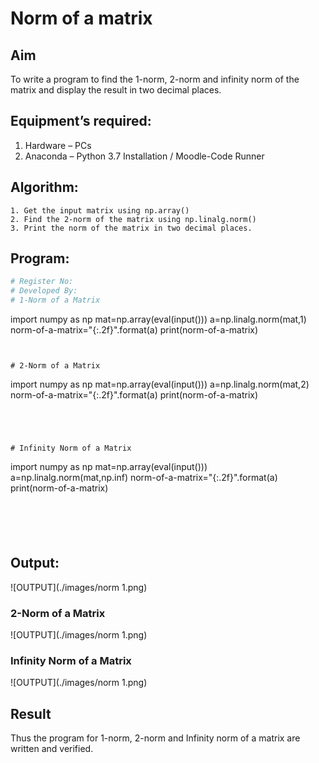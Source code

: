 # Norm of a matrix
## Aim
To write a program to find the 1-norm, 2-norm and infinity norm of the matrix and display the result in two decimal places.
## Equipment’s required:
1.	Hardware – PCs
2.	Anaconda – Python 3.7 Installation / Moodle-Code Runner
## Algorithm:
	1. Get the input matrix using np.array()   
    2. Find the 2-norm of the matrix using np.linalg.norm()
	3. Print the norm of the matrix in two decimal places.
## Program:
```Python
# Register No:
# Developed By:
# 1-Norm of a Matrix
```
import numpy as np
mat=np.array(eval(input()))
a=np.linalg.norm(mat,1)
norm-of-a-matrix="{:.2f}".format(a)
print(norm-of-a-matrix)
```


# 2-Norm of a Matrix
```
import numpy as np
mat=np.array(eval(input()))
a=np.linalg.norm(mat,2)
norm-of-a-matrix="{:.2f}".format(a)
print(norm-of-a-matrix)
```




# Infinity Norm of a Matrix
```
import numpy as np
mat=np.array(eval(input()))
a=np.linalg.norm(mat,np.inf)
norm-of-a-matrix="{:.2f}".format(a)
print(norm-of-a-matrix)
```





```
## Output:
![OUTPUT](./images/norm 1.png)

### 2-Norm of a Matrix
![OUTPUT](./images/norm 1.png)

### Infinity Norm of a Matrix
![OUTPUT](./images/norm 1.png)

## Result
Thus the program for 1-norm, 2-norm and Infinity norm of a matrix are written and verified.
